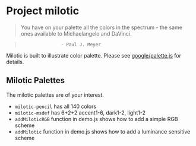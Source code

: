 # Project milotic

> You have on your palette all the colors in the spectrum - the same ones available to Michaelangelo and DaVinci.

>                    - Paul J. Meyer

Milotic is built to illustrate color palette.
Please see <a href=https://github.com/google/palette.js>google/palette.js</a> for details.

## Milotic Palettes

The milotic palettes are of your interest.
- `milotic-pencil` has all 140 colors
- `milotic-msdef` has 6+2+2 accent1-6, dark1-2, light1-2
- `addMiloticRGB` function in demo.js shows how to add a simple RGB scheme 
- `addMilotic` function in demo.js shows how to add a luminance sensitive scheme 
